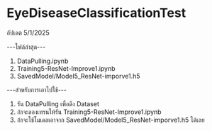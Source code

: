 # EyeDiseaseClassificationTest
อัปเดต 5/1/2025

---ไฟล์ล่าสุด---
1. DataPulling.ipynb
2. Training5-ResNet-Improve1.ipynb
3. SavedModel/Model5_ResNet-imporve1.h5

---สำหรับการเอาไปใช้---
1. รัน DataPulling เพื่อดึง Dataset
2. ถ้าจะลองเทรนให้รัน Training5-ResNet-Improve1.ipynb
3. ถ้าจะใช้โมเดลเอาจาก SavedModel/Model5_ResNet-imporve1.h5 ได้เลย

